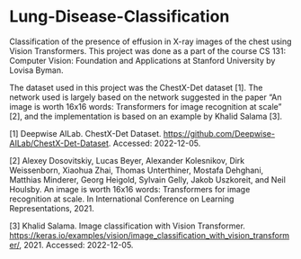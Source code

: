 # Lung-Disease-Classification
Classification of the presence of effusion in X-ray images of the chest using Vision Transformers. This project was done as a part of the course CS 131: Computer Vision: Foundation and Applications at Stanford University by Lovisa Byman.

The dataset used in this project was the ChestX-Det dataset [1]. The network used is largely based on the network suggested in the paper “An image is worth 16x16 words: Transformers for image recognition at scale” [2], and the implementation is based on an example by Khalid Salama [3].





[1] Deepwise AILab. ChestX-Det Dataset. https://github.com/Deepwise-AILab/ChestX-Det-Dataset. Accessed: 2022-12-05.

[2] Alexey Dosovitskiy, Lucas Beyer, Alexander Kolesnikov, Dirk Weissenborn, Xiaohua Zhai, Thomas Unterthiner, Mostafa Dehghani, Matthias Minderer, Georg Heigold, Sylvain Gelly, Jakob Uszkoreit, and Neil Houlsby. An image is worth 16x16 words: Transformers for image recognition at scale. In International Conference on Learning Representations, 2021.

[3] Khalid Salama. Image classification with Vision Transformer. https://keras.io/examples/vision/image_classification_with_vision_transformer/, 2021. Accessed: 2022-12-05.
